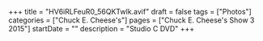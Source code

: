 +++
title = "HV6iRLFeuR0_56QKTwlk.avif"
draft = false
tags = ["Photos"]
categories = ["Chuck E. Cheese's"]
pages = ["Chuck E. Cheese's Show 3 2015"]
startDate = ""
description = "Studio C DVD"
+++
